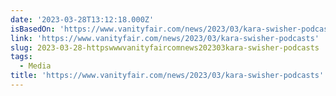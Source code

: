 ```yaml
---
date: '2023-03-28T13:12:18.000Z'
isBasedOn: 'https://www.vanityfair.com/news/2023/03/kara-swisher-podcasts'
link: 'https://www.vanityfair.com/news/2023/03/kara-swisher-podcasts'
slug: 2023-03-28-httpswwwvanityfaircomnews202303kara-swisher-podcasts
tags:
  - Media
title: 'https://www.vanityfair.com/news/2023/03/kara-swisher-podcasts'
---
```


